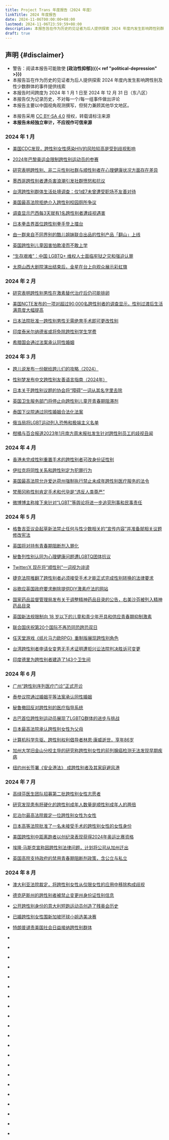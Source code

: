 ```yaml
---
title: Project Trans 年度报告（2024 年度）
linkTitle: 2024 年度报告
date: 2024-11-06T00:00:00+08:00
lastmod: 2024-11-06T23:59:59+08:00
description: 本报告旨在作为历史的见证者为后人提供探索 2024 年度内发生影响跨性别群体的事件提供线索
draft: true
---
```


## 声明 {#disclaimer}

- 警告：阅读本报告可能致使 **[政治性抑郁]({{< ref "political-depression" >}})**
- 本报告旨在作为历史的见证者为后人提供探索 2024 年度内发生影响跨性别及性少数群体的事件提供线索
- 本报告时间跨度为 2024 年 1 月 1 日至 2024 年 12 月 31 日（东八区）
- 本报告仅为记录历史，不对每一个/每一组事件做出评论
- 本报告主要以中国视角观测撰写，但努力兼顾其他华文地区。
<!-- 本报告若存在事实性错误的情况，请联系 <admin@project-trans.org>-->
- 本报告采用 [CC BY-SA 4.0] 授权，转载请标注来源
- **本报告未经独立审计，不应视作可信来源**

[cc by-sa 4.0]: https://creativecommons.org/licenses/by-sa/4.0/deed.zh

### 2024 年 1 月

- [美国CDC发现，跨性别女性感染HIV的风险较高是受到歧视影响](https://www.statnews.com/2024/01/25/transgender-women-hiv-socioeconomic-risks-cdc/)

- [2024年巴黎奥运会限制跨性别运动员的参赛](https://www.insidethegames.biz/articles/1143198/restrictions-transgender-paris2024-games)

- [研究表明跨性别、非二元性别社群与顺性别者在心理健康状况方面存在差异](https://www.ajmc.com/view/mental-health-challenges-are-high-among-transgender-non-binary-communities)

- [墨西哥跨性别者遭杀害浪潮引发社群愤怒和抗议](https://apnews.com/article/mexico-transgender-killings-lgbtq-violence-samantha-gomez-266056d1f8a811b30ce69ef69741c26a)

- [台湾跨性别群体生活处境调查：仅1成7未曾遭受职场不友善对待](https://udn.com/news/story/7266/7718068)

- [美国最高法院拒绝介入跨性别校园厕所争议](https://www.worldjournal.com/wj/story/121469/7714806)

- [调查显示巴西每3天就有1名跨性别者遭歧视遇害](https://www.cna.com.tw/news/aopl/202401300013.aspx)

- [日本拳击界首位跨性别拳手登上擂台](https://news.tvbs.com.tw/focus/2384421)

- [由一群来自不同界别的酷儿姐妹联合出品的性别产品「翻山」上线](https://www.fanshan.org/foreword/)

- [英国跨性别儿童因害怕欺凌而不敢上学](https://www.thepinknews.com/2024/01/10/bullying-fear-leaves-trans-children-too-scared-to-go-to-school/)

- [“生存艰难”：中国 LGBTQ+ 维权人士面临牢狱之灾和强迫认罪](https://www.theguardian.com/global-development/2024/jan/15/its-difficult-to-survive-chinas-lgbtq-advocates-face-jail-and-forced-confession)

- [太原山西大剧院演出结束后，金星在台上向观众展示彩虹旗](https://x.com/whyyoutouzhele/status/1746466409981354295)

### 2024 年 2 月

- [研究表明跨性别男性在激素替代治疗后仍可能排卵](https://www.science.org/content/article/transgender-men-may-still-ovulate-after-hormone-replacement-therapy)

- [美国NCTE发布的一项对超过90,000名跨性别者的调查显示，性别过渡后生活满意度大幅提高](https://www.nbcnews.com/nbc-out/out-news/transgender-survey-transition-hrt-surgery-gender-affirming-rcna137563)

- [日本法院批准一跨性别男性无需绝育手术即可更改性别](https://www.theguardian.com/world/2024/feb/08/japan-transgender-man-status-change-ruling-court-sterilisation)

- [印度泰米尔纳德省或将免除跨性别学生学费](https://www.cna.com.tw/news/aopl/202402190259.aspx)

- [希腊国会通过法案承认同性婚姻](https://www.sohu.com/a/758430859_656058)

### 2024 年 3 月

- [跨儿说发布一份献给跨儿们的攻略（2024）](https://mp.weixin.qq.com/s/e7lh1ikGUuBd68_iw5XoFw)

- [性别梦发布中文跨性别友善语言指南（2024年）](https://mp.weixin.qq.com/s/t3VAdeW97kzYqQdXgVdfsQ)

- [日本关于跨性别议题的协会将“障碍”一词从其名字里去除](https://english.kyodonews.net/news/2024/03/273fdffe00c0-japan-society-on-transgender-issues-to-drop-disorder-from-name.html)

- [英国卫生服务部门将停止向跨性别儿童开青春期阻滞剂](https://edition.cnn.com/2024/03/13/uk/england-nhs-puberty-blockers-trans-children-intl-gbr/index.html)

- [泰国下议院通过同性婚姻合法化法案](https://www.zaobao.com.sg/news/sea/story20240327-3224766)

- [俄当局将LGBT运动列入恐怖和极端主义名单](https://www.zaobao.com.sg/realtime/world/story20240322-3203798)

- [柑橘与百合报道2023年1月南方周末报社发生针对跨性别员工的歧视丑闻](https://www.youtube.com/watch?v=VG0_lb2Ibmc)

### 2024 年 4 月

- [香港未完成性别重置手术的跨性别者可改身份证性别](https://www.zaobao.com/realtime/china/story20240403-3255461)

- [伊拉克将同性关系和跨性别定为犯罪行为](https://www.jurist.org/news/2024/04/iraq-criminalizes-same-sex-relationships-and-transgender-individuals/)

- [美国最高法院允许爱达荷州强制执行禁止未成年跨性别医疗服务的法令](https://www.reuters.com/legal/us-supreme-court-lets-idaho-enforce-ban-transgender-care-minors-2024-04-15/)

- [梵蒂冈称性别肯定手术和代孕是“违反人类尊严”](https://apnews.com/article/vatican-gender-surrogacy-abortion-pope-3f84d8eb97f045b0cfb0ec1efa4e614e)

- [微博博主称接下来针对“LGBT”等舆论将进一步追究刑事和民事责任](https://x.com/whyyoutouzhele/status/1782437822223331787)

### 2024 年 5 月

- [格鲁吉亚议会起草新法禁止任何与性少数相关的“宣传内容”并准备就相关议题修改宪法](https://genderkoolaid.tumblr.com/post/751334501303664640)

- [英国将对持有青春期阻断剂入罪化](https://www.erininthemorning.com/p/uk-secretary-uses-emergency-powers)

- [秘鲁列性别认同为心理健康问题遭LGBTQ团体抗议](https://newtalk.tw/news/view/2024-05-18/920300)

- [Twitter/X 现在将“顺性别”一词视为诽谤](https://techcrunch.com/2024/05/14/on-elons-whim-x-now-treats-cisgender-as-a-slur/)

- [捷克法院推翻了跨性别者必须接受手术才能正式完成性别转换的法律要求](https://www.reuters.com/world/europe/czech-court-removes-surgery-requirement-gender-transition-2024-05-07/)

- [谷歌应英国政府要求删除提供DIY激素疗法的网站](https://www.404media.co/google-delists-sites-providing-diy-hormone-therapy-at-behest-of-uk-government/)

- [国家药品监督管理局发布关于调整精神药品目录的公告，右美沙芬被列入精神药品目录](https://www.nmpa.gov.cn/xxgk/ggtg/ypggtg/ypqtggtg/20240507084000186.html)

- [英国新法规限制向 18 岁以下的儿童和青少年开具和供应青春期抑制激素](https://www.gov.uk/government/news/new-restrictions-on-puberty-blockers)

- [联合国庆祝第20个国际不再恐同恐跨恐双日](https://news.un.org/zh/story/2024/05/1128726)

- [任天堂游戏《纸片马力欧RPG》重制版展现跨性别角色](https://www.cbsnews.com/news/nintendo-transgender-paper-mario-character-vivian-remake/)

- [台湾跨性别者申请女变男无手术证明遭拒兴讼法院判决胜诉可变更](https://www.cna.com.tw/news/asoc/202405300126.aspx)

- [印度德里为跨性别者建造了143个卫生间](https://thepatriot.in/delhi-ncr/143-toilets-built-for-transgenders-in-delhi-govt-tells-hc-48988)

### 2024 年 6 月

- [广州“跨性别序列医疗门诊”正式开诊](https://mp.weixin.qq.com/s/Ys8oHi6flqVQ1jQiBpSkiw)

- [泰参议院通过婚姻平等法案承认同性婚姻](https://www.zaobao.com/realtime/world/story20240618-3943121)

- [秘鲁撤回反对跨性别的医疗指导系统](https://www.hrw.org/news/2024/06/27/peru-walks-back-anti-trans-guidance-health-system)

- [古巴首位跨性别运动员展现了LGBTQ群体的进步与挑战](https://apnews.com/article/cuba-transgender-athlete-sanda-lgbtq-4cbcd583fd1d23bc93ec02a148b5e6f5)

- [日本最高法院承认跨性别女性为父母](https://www.japantimes.co.jp/news/2024/06/21/japan/society/post-transition-woman-parent/)

- [计算机科学先驱、跨性别权利倡导者林恩·康威逝世，享年86岁](https://www.mlive.com/news/ann-arbor/2024/06/lynn-conway-computer-science-pioneer-and-transgender-rights-advocate-dies-at-86.html)

- [加州大学旧金山分校主导的研究称跨性别女性的前列腺癌检测无法发现早期疾病](https://www.ucsf.edu/news/2024/06/427966/prostate-cancer-test-missing-early-disease-transgender-women)

- [纽约州长签署《安全港法》 成跨性别者及其家庭避风港](https://www.uschinapress.com/static/content/HS/2023-06-26/1122871533573124096.html)

### 2024 年 7 月

- [高绿芬医生团队招募第二批跨性别女性志愿者](https://mp.weixin.qq.com/s/t7HomOS9-4h2AI_u65HzDA)

- [研究发现患有肝硬化的跨性别成年人数量是顺性别成年人的两倍](https://news.keckmedicine.org/transgender-adults-have-double-the-prevalence-of-cirrhosis-as-cisgender-adults/#)

- [尼泊尔最高法院裁定一位跨性别女性为女性](https://www.hrw.org/news/2024/07/31/nepal-supreme-court-rules-trans-woman-woman)

- [日本高等法院批准了一名未接受手术的跨性别女性的女性身份](https://www.jurist.org/news/2024/07/japan-high-court-approves-non-surgically-confirmed-female-identification-of-transgender-woman/)

- [美国跨性别中距离跑者以创纪录表现获得2024年奥运比赛资格](https://www.cbsnews.com/news/nikki-hiltz-transgender-runner-qualifies-us-olympic-team/)

- [埃隆·马斯克宣称因跨性别法律问题，计划将公司从加州迁出](https://www.politico.com/news/2024/07/16/elon-musk-spacex-california-00168771)

- [英国高院支持政府的禁用青春期阻断剂政策，含公立与私立](https://x.com/GoodLawProject/status/1817875899083100588)

### 2024 年 8 月

- [澳大利亚法院裁定，将跨性别女性从仅限女性的应用中移除构成歧视](https://news.sky.com/story/removing-transgender-woman-from-female-only-app-was-discrimination-australian-court-rules-13201815)

- [德克萨斯州的跨性别者被禁止变更州身份证性别信息](https://www.nbcnews.com/news/us-news/transgender-people-texas-blocked-changing-gender-state-ids-rcna167860)

- [公开跨性别身份的意大利短跑运动员创造了残奥会历史](https://www.straitstimes.com/sport/openly-transgender-italian-sprinter-valentina-petrillo-makes-paralympic-history)

- [已婚跨性别女性围新加坡环球小姐选美决赛](https://mustsharenews.com/miss-universe-transgender/)

- [特朗普谴责美国社会日益接纳跨性别群体](https://www.devdiscourse.com/article/entertainment/3069523-trump-criticizes-transgender-rights-at-moms-for-liberty-event)

- []()

- []()

- []()

- []()

- []()

- []()

- []()

- []()

- []()

- []()

- []()

- []()

- []()

- []()

- []()

- []()

- []()

- []()

- []()

- []()

- []()
